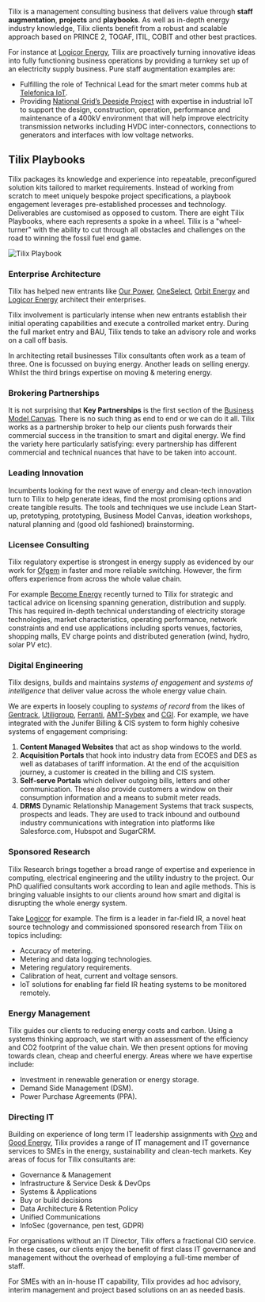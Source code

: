 Tilix is a management consulting business that delivers value through **staff augmentation**, **projects** and **playbooks**. As well as in-depth energy industry knowledge, Tilix clients benefit from a robust and scalable approach based on PRINCE 2, TOGAF, ITIL, COBIT and other best practices.

For instance at [Logicor Energy][1], Tilix are proactively turning innovative ideas into fully functioning business operations by providing a turnkey set up of an electricity supply business. Pure staff augmentation examples are:

- Fulfilling the role of Technical Lead for the smart meter comms hub at [Telefonica IoT][2].
- Providing [National Grid’s Deeside Project][3] with expertise in industrial IoT to support the design, construction, operation, performance and maintenance of a 400kV environment that will help improve electricity transmission networks including HVDC inter-connectors, connections to generators and interfaces with low voltage networks.

## Tilix Playbooks
Tilix packages its knowledge and experience into repeatable, preconfigured solution kits tailored to market requirements. Instead of working from scratch to meet uniquely bespoke project specifications, a playbook engagement leverages pre-established processes and technology. Deliverables are customised as opposed to custom. There are eight Tilix Playbooks, where each represents a spoke in a wheel. Tilix is a "wheel-turner" with the ability to cut through all obstacles and challenges on the road to winning the fossil fuel end game.

<img class="img-responsive" style="margin: auto" alt="Tilix Playbook" src="http://www.tilix.uk.s3.amazonaws.com/img/Dharma_Wheel.png">

### Enterprise Architecture
Tilix has helped new entrants like [Our Power][6], [OneSelect][7], [Orbit Energy][8] and [Logicor Energy][1] architect their enterprises.

Tilix involvement is particularly intense when new entrants establish their initial operating capabilities and execute a controlled market entry. During the full market entry and BAU, Tilix tends to take an advisory role and works on a call off basis.

In architecting retail businesses Tilix consultants often work as a team of three. One is focussed on buying energy. Another leads on selling energy. Whilst the third brings expertise on moving & metering energy.

### Brokering Partnerships
It is not surprising that **Key Partnerships** is the first section of the [Business Model Canvas](https://en.wikipedia.org/wiki/Business_Model_Canvas). There is no such thing as end to end or we can do it all. Tilix works as a partnership broker to help our clients push forwards their commercial success in the transition to smart and digital energy. We find the variety here particularly satisfying: every partnership has different commercial and technical nuances that have to be taken into account.

### Leading Innovation
Incumbents looking for the next wave of energy and clean-tech innovation turn to Tilix to help generate ideas, find the most promising options and create tangible results. The tools and techniques we use include Lean Start-up, pretotyping, prototyping, Business Model Canvas, ideation workshops, natural planning and (good old fashioned) brainstorming.

### Licensee Consulting
Tilix regulatory expertise is strongest in energy supply as evidenced by our work for [Ofgem][4] in faster and more reliable switching. However, the firm offers experience from across the whole value chain.

For example [Become Energy][5] recently turned to Tilix for strategic and tactical advice on licensing spanning generation, distribution and supply. This has required in-depth technical understanding of electricity storage technologies, market characteristics, operating performance, network constraints and end use applications including sports venues, factories, shopping malls, EV charge points and distributed generation (wind, hydro, solar PV etc).

### Digital Engineering
Tilix designs, builds and maintains *systems of engagement* and *systems of intelligence* that deliver value across the whole energy value chain.

 We are experts in loosely coupling to *systems of record* from the likes of [Gentrack][7], [Utiligroup][8], [Ferranti][9], [AMT-Sybex][10] and [CGI][11]. For example, we have integrated with the Junifer Billing & CIS system to form highly cohesive systems of engagement comprising:

1. **Content Managed Websites** that act as shop windows to the world.
2. **Acquisition Portals** that hook into industry data from ECOES and DES as well as databases of tariff information. At the end of the acquisition journey, a customer is created in the billing and CIS system.
3. **Self-serve Portals** which deliver outgoing bills, letters and other communication. These also provide customers a window on their consumption information and a means to submit meter reads.
4. **DRMS** Dynamic Relationship Management Systems that track suspects, prospects and leads. They are used to track inbound and outbound industry communications with integration into platforms like Salesforce.com, Hubspot and SugarCRM.

### Sponsored Research
Tilix Research brings together a broad range of expertise and experience in computing, electrical engineering and the utility industry to the project. Our PhD qualified consultants work according to lean and agile methods. This is bringing valuable insights to our clients around how smart and digital is disrupting the whole energy system.

Take [Logicor][14] for example. The firm is a leader in far-field IR, a novel heat source technology and commissioned sponsored research from Tilix on topics including:

- Accuracy of metering.
- Metering and data logging technologies.
- Metering regulatory requirements.
- Calibration of heat, current and voltage sensors.
- IoT solutions for enabling far field IR heating systems to be monitored remotely.

### Energy Management
Tilix guides our clients to reducing energy costs and carbon. Using a systems thinking approach, we start with an assessment of the efficiency and CO2 footprint of the value chain. We then present options for moving towards clean, cheap and cheerful energy. Areas where we have expertise include:

- Investment in renewable generation or energy storage.
- Demand Side Management (DSM).
- Power Purchase Agreements (PPA).

### Directing IT
Building on experience of long term IT leadership assignments with [Ovo][12] and [Good Energy][13], Tilix provides a range of IT management and IT governance services to SMEs in the energy, sustainability and clean-tech markets. Key areas of focus for Tilix consultants are:

- Governance & Management
- Infrastructure & Service Desk & DevOps
- Systems & Applications
- Buy or build decisions
- Data Architecture & Retention Policy
- Unified Communications
- InfoSec (governance, pen test, GDPR)

For organisations without an IT Director, Tilix offers a fractional CIO service. In these cases, our clients enjoy the benefit of first class IT governance and management without the overhead of employing a full-time member of staff.

For SMEs with an in-house IT capability, Tilix provides ad hoc advisory, interim management and project based solutions on an as needed basis.

[1]: https://www.logicor-energy.co.uk
[2]: https://iot.telefonica.com
[3]: http://deeside.nationalgrid.co.uk
[4]: https://www.ofgem.gov.uk/gas/retail-market/market-review-and-reform/smarter-markets-programme/switching-programme
[5]: http://become-energy.com
[6]: https://our-power.co.uk
[7]: https://www.gentrack.com
[8]: https://www.utiligroup.com
[9]: http://www.ferranti.be
[10]: https://www.amt-sybex.com
[11]: https://www.cgi.com/en/utilities
[12]: https://www.ovoenergy.com
[13]: https://www.goodenergy.co.uk
[14]: http://www.logicor.co.uk
